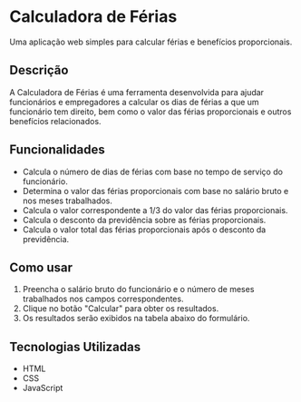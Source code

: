 # Calculadora de Férias

Uma aplicação web simples para calcular férias e benefícios proporcionais.

## Descrição

A Calculadora de Férias é uma ferramenta desenvolvida para ajudar funcionários e empregadores a calcular os dias de férias a que um funcionário tem direito, bem como o valor das férias proporcionais e outros benefícios relacionados.

## Funcionalidades

- Calcula o número de dias de férias com base no tempo de serviço do funcionário.
- Determina o valor das férias proporcionais com base no salário bruto e nos meses trabalhados.
- Calcula o valor correspondente a 1/3 do valor das férias proporcionais.
- Calcula o desconto da previdência sobre as férias proporcionais.
- Calcula o valor total das férias proporcionais após o desconto da previdência.

## Como usar

1. Preencha o salário bruto do funcionário e o número de meses trabalhados nos campos correspondentes.
2. Clique no botão "Calcular" para obter os resultados.
3. Os resultados serão exibidos na tabela abaixo do formulário.

## Tecnologias Utilizadas

- HTML
- CSS
- JavaScript
